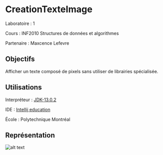 # CreationTexteImage
Laboratoire : 1 

Cours : INF2010 Structures de données et algorithmes

Partenaire : Maxcence Lefevre


## Objectifs
Afficher un texte composé de pixels sans utiliser de librairies spécialisée.

## Utilisations
Interpréteur : [JDK-13.0.2](https://www.oracle.com/java/technologies/javase-jdk13-downloads.html)

IDE : [Intellij education](https://www.jetbrains.com/fr-fr/idea/download/#section=windows)

École : Polytechnique Montréal

## Représentation
![alt text](https://github.com/TritzA/CreationTexteImage/blob/master/image.jpg)
